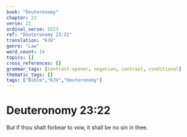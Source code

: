```yaml
---
book: "Deuteronomy"
chapter: 23
verse: 22
ordinal_verse: 5523
ref: "Deuteronomy 23:22"
translation: "KJV"
genre: "Law"
word_count: 14
topics: []
cross_references: []
grammar_tags: [contrast-opener, negation, contrast, conditional]
thematic_tags: []
tags: ["Bible","KJV","Deuteronomy"]
---
```


# Deuteronomy 23:22

But if thou shalt forbear to vow, it shall be no sin in thee.
